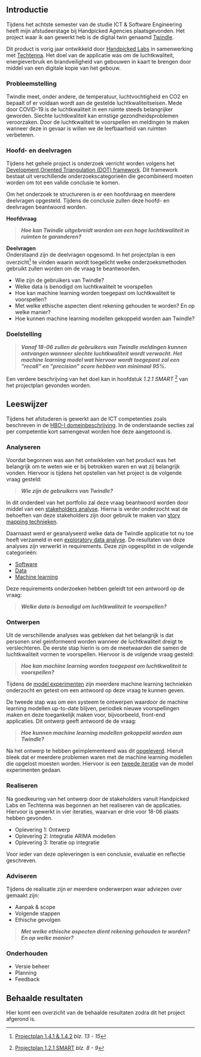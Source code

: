 ## Introductie

Tijdens het achtste semester van de studie ICT & Software Engineering heeft mijn afstudeerstage bij Handpicked Agencies plaatsgevonden. Het project waar ik aan gewerkt heb is de digital twin genaamd [Twindle](https://demo.twindle.io/).

Dit product is vorig jaar ontwikkeld door [Handpicked Labs](https://labs.handpickedagencies.com/) in samenwerking met [Techtenna](https://techtenna.com/). Het doel van de applicatie was om de luchtkwaliteit, energieverbruik en brandveiligheid van gebouwen in kaart te brengen door middel van een digitale kopie van het gebouw.

### Probleemstelling

Twindle meet, onder andere, de temperatuur, luchtvochtigheid en CO2 en bepaalt of er voldaan wordt aan de gestelde luchtkwaliteitseisen. Mede door COVID-19 is de luchtkwaliteit in een ruimte steeds belangrijker geworden. Slechte luchtkwaliteit kan ernstige gezondheidsproblemen veroorzaken. Door de luchtkwaliteit te voorspellen en meldingen te maken wanneer deze in gevaar is willen we de leefbaarheid van ruimten verbeteren.

### Hoofd- en deelvragen

Tijdens het gehele project is onderzoek verricht worden volgens het [Development Oriented Triangulation (DOT) framework](https://ictresearchmethods.nl/The_DOT_Framework). Dit framework bestaat uit verschillende onderzoekscategorieën die gecombineerd moeten worden om tot een valide conclusie te komen.

Om het onderzoek te structureren is er een hoofdvraag en meerdere deelvragen opgesteld. Tijdens de conclusie zullen deze hoofd- en deelvragen beantwoord worden.

**Hoofdvraag** <br>

> **_Hoe kan Twindle uitgebreidt worden om een hoge luchtkwaliteit in ruimten te garanderen?_**

**Deelvragen** <br>
Onderstaand zijn de deelvragen opgesomd. In het projectplan is een overzicht[^1] te vinden waarin wordt toegelicht welke onderzoeksmethoden gebruikt zullen worden om de vraag te beantwoorden.

- Wie zijn de gebruikers van Twindle?
- Welke data is benodigd om luchtkwaliteit te voorspellen
- Hoe kan machine learning worden toegepast om luchtkwaliteit te voorspellen?
- Met welke ethische aspecten dient rekening gehouden te worden? En op welke manier?
- Hoe kunnen machine learning modellen gekoppeld worden aan Twindle?

### Doelstelling

> **_Vanaf 18-06 zullen de gebruikers van Twindle meldingen kunnen ontvangen wanneer slechte luchtkwaliteit wordt verwacht. Het machine learning model wat hiervoor wordt toegepast zal een "recall" en "precision" score hebben van minimaal 95%._**

Een verdere beschrijving van het doel kan in hoofdstuk _1.2.1 SMART_ [^2] van het projectplan gevonden worden.

## Leeswijzer

Tijdens het afstuderen is gewerkt aan de ICT competenties zoals beschreven in de [HBO-I domeinbeschrijving](https://hboidomein-212218.appspot.com/pdf?template=https://hboidomein-212218.appspot.com/template.html&deep=true&full=true&lang=NL&skipcache=&viewport=1156x818&url=https://hboidomein-212218.appspot.com/pdfdoc). In de onderstaande secties zal per competentie kort samengevat worden hoe deze aangetoond is.

### Analyseren

Voordat begonnen was aan het ontwikkelen van het product was het belangrijk om te weten wie er bij betrokken waren en wat zij belangrijk vonden. Hiervoor is tijdens het opstellen van het project is de volgende vraag gesteld:

> **_Wie zijn de gebruikers van Twindle?_**

In dit onderdeel van het portfolio zal deze vraag beantwoord worden door middel van een [stakeholders analyse](analyseren.md#stakeholders-analyse). Hierna is verder onderzocht wat de behoeften van deze stakeholders zijn door gebruik te maken van [story mapping technieken](analyseren.md#story-mapping).

Daarnaast werd er geanalyseerd welke data de Twindle applicatie tot nu toe heeft verzameld in een [exploratory data analyse](analyseren.md#exploratory-data-analyse). De resultaten van deze analyses zijn verwerkt in requirements. Deze zijn opgesplitst in de volgende categorieën:

- [Software](analyseren.md#software-requirements)
- [Data](analyseren.md#data-requirements)
- [Machine learning](analyseren.md#machine-learning-requirements)

Deze requirements onderzoeken hebben geleidt tot een antwoord op de vraag:

> **_Welke data is benodigd om luchtkwaliteit te voorspellen?_**

### Ontwerpen

Uit de verschillende analyses was gebleken dat het belangrijk is dat personen snel geinformeerd worden wanneer de luchtkwaliteit dreigt te verslechteren. De eerste stap hierin is om de meetwaarden die samen de luchtkwaliteit vormen te voorspellen. Hiervoor is de volgende vraag gesteld:

> **_Hoe kan machine learning worden toegepast om luchtkwaliteit te voorspellen?_**

Tijdens de [model experimenten](ontwerpen.md#model-experimenten-versie-1) zijn meerdere machine learning technieken onderzocht en getest om een antwoord op deze vraag te kunnen geven.

De tweede stap was om een systeem te ontwerpen waardoor de machine learning modellen up-to-date blijven, periodiek nieuwe voorspellingen maken en deze toegankelijk maken voor, bijvoorbeeld, front-end applicaties. Dit ontwerp geeft antwoord de de vraag:

> **_Hoe kunnen machine learning modellen gekoppeld worden aan Twindle?_**

Na het ontwerp te hebben geïmplementeerd was dit [opgeleverd](realiseren.md#oplevering-2). Hieruit bleek dat er meerdere problemen waren met de machine learning modellen die opgelost moesten worden. Hiervoor is een [tweede iteratie](ontwerpen.md#model-experimenten-versie-2) van de model experimenten gedaan.

### Realiseren <br>

Na goedkeuring van het ontwerp door de stakeholders vanuit Handpicked Labs en Techtenna was begonnen an het realiseren van de applicaties. Hiervoor is gewerkt in vier iteraties, waarvan er drie voor 18-06 plaats hebben gevonden.

- Oplevering 1: Ontwerp
- Oplevering 2: Integratie ARIMA modellen
- Oplevering 3: Iteratie op integratie

Voor ieder van deze opleveringen is een conclusie, evaluatie en reflectie geschreven.

### Adviseren <br>

Tijdens de realisatie zijn er meerdere onderwerpen waar adviezen over gemaakt zijn: 

- Aanpak & scope
- Volgende stappen
- Ethische gevolgen

> **_Met welke ethische aspecten dient rekening gehouden te worden? En op welke manier?_**

### Onderhouden <br>

- Versie beheer
- Planning
- Feedback

## Behaalde resultaten

Hier komt een overzicht van de behaalde resultaten zodra dit het project afgerond is.

[^1]: [Projectplan 1.4.1 & 1.4.2](./pdfs/project_plan.pdf#page=13) _blz. 13 - 15_
[^2]: [Projectplan 1.2.1 SMART](./pdfs/project_plan.pdf#page=8) _blz. 8 - 9_
[^3]: [Projectplan 1.4 Onderzoeksvragen](./pdfs/project_plan.pdf#page=12) _blz. 12 - 15_
[^4]: [Projectplan 1.5 Eindproducten](./pdfs/project_plan.pdf#page=8) _blz. 16 - 17_
